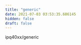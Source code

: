 ```yaml
---
title: "generic"
date: 2021-07-03 03:53:35.686145
hidden: false
draft: false
---
```


ipq40xx/generic

